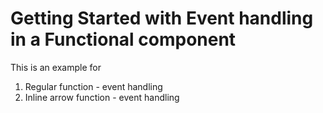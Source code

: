 # Getting Started with Event handling in a Functional component

This is an example for
1. Regular function - event handling
2. Inline arrow function - event handling